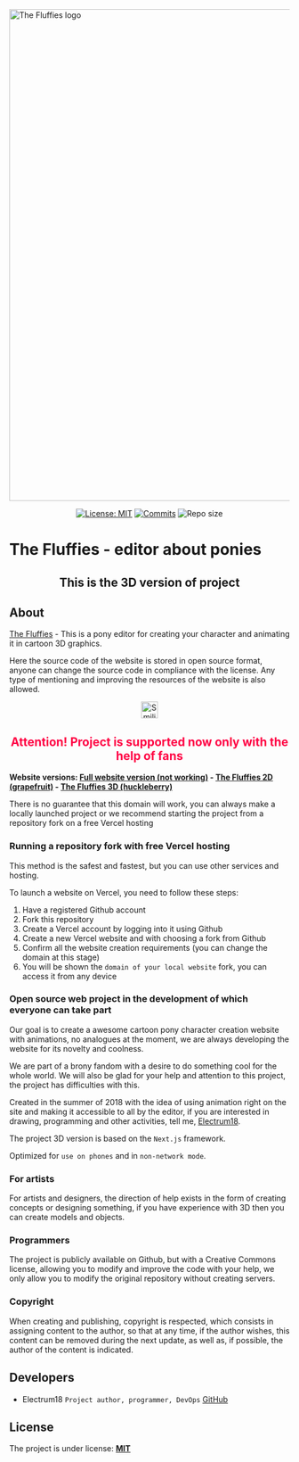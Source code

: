 <a href="https://the-fluffies-3D.vercel.app" target="_blank" alt="The Fluffies website" rel="noopener noreferrer">
  <img width="882" src="https://raw.githubusercontent.com/Electrum18/The-Fluffies/master/public/img/announcement.png" alt="The Fluffies logo">
</a>

<p align="center">
  <a href="https://github.com/Electrum18/The-Fluffies/blob/master/LICENSE"><img src="https://img.shields.io/badge/license-MIT-green.svg" alt="License: MIT"></a>
  <a href="https://github.com/Electrum18/The-Fluffies/commits/master"><img src="https://img.shields.io/github/last-commit/Electrum18/The-Fluffies.svg" alt="Commits"></a>
  <img src="https://img.shields.io/github/repo-size/Electrum18/The-Fluffies.svg" alt="Repo size">
</p>

# The Fluffies - editor about ponies

<h2 align="center">This is the 3D version of project</h2>

## About

[The Fluffies](https://the-fluffies-3D.vercel.app/) - This is a pony editor for creating your character and animating it in cartoon 3D graphics.

Here the source code of the website is stored in open source format, anyone can change the source code in compliance with the license. Any type of mentioning and improving the resources of the website is also allowed.

<p align="center">
<img width="30" src="https://files.everypony.ru/smiles/09/de/61c292.png" alt="Smiling Fluttershy">
</p>

<h2 style="color: #f04; text-align: center"> Attention! Project is supported now only with the help of fans </h2>

**Website versions: [Full website version (not working)](https://the-fluffies.vercel.app/) - [The Fluffies 2D (grapefruit)](https://the-fluffies-2D.vercel.app/) - [The Fluffies 3D (huckleberry)](https://the-fluffies-3D.vercel.app/)**


There is no guarantee that this domain will work, you can always make a locally launched project or we recommend starting the project from a repository fork on a free Vercel hosting

### Running a repository fork with free Vercel hosting

This method is the safest and fastest, but you can use other services and hosting.

To launch a website on Vercel, you need to follow these steps:

1. Have a registered Github account
2. Fork this repository
3. Create a Vercel account by logging into it using Github
4. Create a new Vercel website and with choosing a fork from Github
5. Confirm all the website creation requirements (you can change the domain at this stage)
6. You will be shown the `domain of your local website` fork, you can access it from any device

### Open source web project in the development of which everyone can take part

Our goal is to create a awesome cartoon pony character creation website with animations, no analogues at the moment, we are always developing the website for its novelty and coolness.

We are part of a brony fandom with a desire to do something cool for the whole world. We will also be glad for your help and attention to this project, the project has difficulties with this.

Created in the summer of 2018 with the idea of ​​using animation right on the site and making it accessible to all by the editor, if you are interested in drawing, programming and other activities, tell me, [Electrum18](https://github.com/Electrum18).

The project 3D version is based on the `Next.js` framework.

Optimized for `use on phones` and in `non-network mode`.

### For artists

For artists and designers, the direction of help exists in the form of creating concepts or designing something, if you have experience with 3D then you can create models and objects.

### Programmers

The project is publicly available on Github, but with a Creative Commons license, allowing you to modify and improve the code with your help, we only allow you to modify the original repository without creating servers.

### Copyright

When creating and publishing, copyright is respected, which consists in assigning content to the author, so that at any time, if the author wishes, this content can be removed during the next update, as well as, if possible, the author of the content is indicated.

## Developers

- Electrum18 `Project author, programmer, DevOps` [GitHub](https://github.com/Electrum18)
## License

The project is under license: **[MIT](https://github.com/Electrum18/The-Fluffies/blob/master/LICENSE)**
